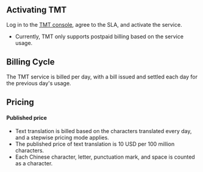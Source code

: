 

## Activating TMT
Log in to the [TMT console](https://console.cloud.tencent.com/tmt), agree to the SLA, and activate the service.
- Currently, TMT only supports postpaid billing based on the service usage.

## Billing Cycle
The TMT service is billed per day, with a bill issued and settled each day for the previous day's usage.

## Pricing
#### Published price
- Text translation is billed based on the characters translated every day, and a stepwise pricing mode applies.
- The published price of text translation is 10 USD per 100 million characters.
- Each Chinese character, letter, punctuation mark, and space is counted as a character.
